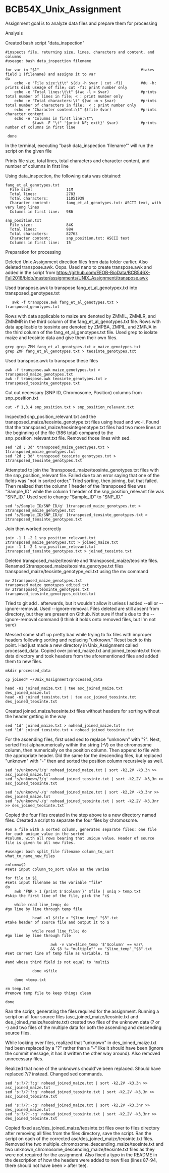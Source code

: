 # BCB54X_Unix_Assignment

Assignment goal is to analyze data files and prepare them for processing

Analysis
  
  Created bash script "data_inspection"
  
    #inspects file, returning size, lines, characters and content, and columns
    #useage: bash data_inspection filename

    for var in "$1"                                             #takes field 1 (filename) and assigns it to var
    do
        echo -e "File size:\t\t" $(du -h $var | cut -f1)        #du -h: prints disk useage of file; cut -f1: print number only
        echo -e "Total lines:\t\t" $(wc -l < $var)              #prints total number of lines in file; < : print number only
        echo -e "Total characters:\t" $(wc -m < $var)           #prints total number of characters in file;  < : print number only
        echo -e "Character content:\t" $(file $var)             #prints character content
        echo -e "Columns in first line:\t"\
                $(awk -F "\t" '{print NF; exit}' $var)          #prints number of columns in first line

     done

   In the terminal, executing "bash data_inspection 'filename'" will run the script on the given file
   
   Prints file size, total lines, total characters and character content, and number of columns in first line 
  
  Using data_inspection, the following data was obtained:

    fang_et_al_genotypes.txt
      File size:               11M
      Total lines:             2783
      Total characters:        11051939
      Character content:       fang_et_al_genotypes.txt: ASCII text, with very long lines
      Columns in first line:   986
  
    snp_position.txt
      File size:               84K
      Total lines:             984
      Total characters:        82763
      Character content:       snp_position.txt: ASCII text
      Columns in first line:   15

Preparation for processing

  Deleted Unix Assignment direction files from data folder earlier. Also deleted transpose.awk. Oops. Used nano to create transpose.awk and added in the script from https://github.com/EEOB-BioData/BCB546X-Fall2018/blob/master/assignments/UNIX_Assignment/transpose.awk
  
  Used transpose.awk to transpose fang_et_al_genotypex.txt into transposed_genotypes.txt
  
       awk -f transpose.awk fang_et_al_genotypes.txt > transposed_genotypes.txt

  Rows with data applicable to maize are denoted by ZMMIL, ZMMLR, and ZMMMR in the third column of the fang_et_al_genotypes.txt file. Rows with data applicable to teosinte are denoted by ZMPBA, ZMPIL, and ZMPJA in the third column of the fang_et_al_genotypes.txt file. Used grep to isolate maize and teosinte data and give them their own files.
  
    grep grep ZMM fang_et_al_genotypes.txt > maize_genotypes.txt
    grep ZMP fang_et_al_genotypes.txt > teosinte_genotypes.txt

  Used transpose.awk to transpose these files
        
    awk -f transpose.awk maize_genotypes.txt > transposed_maize_genotypes.txt
    awk -f transpose.awk teosinte_genotypes.txt > transposed_teosinte_genotypes.txt
    
  Cut out necessary (SNP ID, Chromosome, Position) columns from snp_position.txt
  
    cut -f 1,3,4 snp_position.txt > snp_position_relevant.txt
    
  Inspected snp_position_relevant.txt and the transposed_maize/teosinte_genotype.txt files using head and wc-l. Found that the transposed_maize/teosintegenotype.txt files had two more lines at the beginning of the file (986 total) compared to the snp_position_relevant.txt file. Removed those lines with sed.
  
    sed '2d ; 3d' transposed_maize_genotypes.txt > 1transposed_maize_genotypes.txt
    sed '2d ; 3d' transposed_teosinte_genotypes.txt > 1transposed_teosinte_genotypes.txt
  
  Attempted to join the 1transposed_maize/teosinte_genotypes.txt files with the snp_position_relevant file. Failed due to an error saying that one of the fields was "not in sorted order." Tried sorting, then joining, but that failed. Then realized that the column 1 header of the 1transposed files was "Sample_ID" while the column 1 header of the snp_position_relevant file was "SNP_ID." Used sed to change "Sample_ID" to "SNP_ID."
  
    sed 's/Sample_ID/SNP_ID/g' 1transposed_maize_genotypes.txt > 2transposed_maize_genotypes.txt
    sed 's/Sample_ID/SNP_ID/g' 1transposed_teosinte_genotypes.txt > 2transposed_teosinte_genotypes.txt
    
  Join then worked correctly
  
    join -1 1 -2 1 snp_position_relevant.txt 2transposed_maize_genotypes.txt > joined_maize.txt
    join -1 1 -2 1 snp_position_relevant.txt 2transposed_teosinte_genotypes.txt > joined_teosinte.txt

  Deleted transposed_maize/teosinte and 1transposed_maize/teosinte files. Renamed 2transposed_maize/teosinte_genotype.txt files transposed_maize/teosinte_genotype_edi.txt using the mv command
  
    mv 2transposed_maize_genotypes.txt transposed_maize_genotypes_edited.txt
    mv 2transposed_teosinte_genotypes.txt transposed_teosinte_genotypes_edited.txt
    
  Tried to git add . afterwards, but it wouldn't allow it unless I added --all or --ignore-removal. Used --ignore-removal. Files deleted are still absent from directory, but they are present on Github. Not sure if that's due to the --ignore-removal command (I think it holds onto removed files, but I'm not sure)
  
  Messed some stuff up pretty bad while trying to fix files with improper headers following sorting and replacing "unknown." Reset back to this point. Had just made a new directory in Unix_Assignment called processed_data. Copied over joined_maize.txt and joined_teosinte.txt from data directory and took headers from the aforementioned files and added them to new files.
  
    mkdir processed_data
    
    cp joined* ~/Unix_Assignment/processed_data
    
    head -n1 joined_maize.txt | tee asc_joined_maize.txt des_joined_maize.txt
    head -n1 joined_teosinte.txt | tee asc_joined_teosinte.txt des_joined_teosinte.txt

  Created joined_maize/teosinte.txt files without headers for sorting without the header getting in the way
    
    sed '1d' joined_maize.txt > nohead_joined_maize.txt
    sed '1d' joined_teosinte.txt > nohead_joined_teosinte.txt

  For the ascending files, first used sed to replace "unknown" with "?". Next, sorted first alphanumerically within the string (-V) on the chromosome column, then numerically on the position column. Then append to file with the appropriate header. Did the same for the descending files, but replaced "unknown" with "-" then and sorted the position column recursively as well.
  
    sed 's/unknown/?/g' nohead_joined_maize.txt | sort -k2,2V -k3,3n >> asc_joined_maize.txt
    sed 's/unknown/?/g' nohead_joined_teosinte.txt | sort -k2,2V -k3,3n >> asc_joined_teosinte.txt
  
    sed 's/unknown/-/g' nohead_joined_maize.txt | sort -k2,2V -k3,3nr >> des_joined_maize.txt 
    sed 's/unknown/-/g' nohead_joined_teosinte.txt | sort -k2,2V -k3,3nr >> des_joined_teosinte.txt 

  Copied the four files created in the step above to a new directory named files. Created a script to separate the four files by chromosome.
  
    #on a file with a sorted column, generates separate files: one file for each unique value in the sorted
    #column, with all rows bearing that unique value. Header of source file is given to all new files.

    #useage: bash split_file filename column_to_sort what_to_name_new_files

    column=$2                                                                               #sets input column_to_sort value as the varia$

    for file in $1                                                                          #sets input filename as the variable "file"
    do
        awk 'FNR > 1 {print $'$column'}' $file | uniq > temp.txt                        #skip the first line of the file, pick the "c$

        while read line_temp; do                                                        #go line by line through temp file

                head -n1 $file > "$line_temp"_"$3".txt                                  #take header of source file and output it to $

                while read line_file; do                                                #go line by line through file

                        awk -v var=$line_temp '$'$column' == var\
                        && $3 != "multiple"' >> "$line_temp"_"$3".txt                   #set current line of temp file as variable, t$
                                                                                        #and whose third field is not equal to "multi$

                done <$file

        done <temp.txt

    rm temp.txt                                                                             #remove temp file to keep things clean

    done
    
  Ran the script, generating the files required for the assignment. Running a script on all four source files (asc_joined_maize/teosinte.txt and des_joined_maize/teosinte.txt) created two files of the unknown data (? or -) and two files of the multiple data for both the ascending and descending source files. 
  
  While looking over files, realized that "unknown" in des_joined_maize.txt had been replaced by a "?" rather than a "-" like it should have been (ignore the commit message, it has it written the other way around). Also removed unnecessary files.
  
  Realized that none of the unknowns should've been replaced. Should have replaced ?/? instead. Changed sed commands.
  
    sed 's:?/?:?:g' nohead_joined_maize.txt | sort -k2,2V -k3,3n >> asc_joined_maize.txt
    sed 's:?/?:?:g' nohead_joined_teosinte.txt | sort -k2,2V -k3,3n >> asc_joined_teosinte.txt

    sed 's:?/?:-:g' nohead_joined_maize.txt | sort -k2,2V -k3,3nr >> des_joined_maize.txt
    sed 's:?/?:-:g' nohead_joined_teosinte.txt | sort -k2,2V -k3,3nr >> des_joined_teosinte.txt

  Copied fixed asc/des_joined_maize/teosinte.txt files over to files directory after removing all files from the files directory, save the script. Ran the script on each of the corrected asc/des_joined_maize/teosinte.txt files. Removed the two multiple_chromosome_descending_maize/teosinte.txt and two unknown_chromosome_descending_maize/teosinte.txt files as they were not required for the assignment. Also fixed a typo in the README in the description of how the headers were added to new files (lines 87-94, there should not have been > after tee).




    
    
    
    
    
    
    
    
    



  
    
  
  
